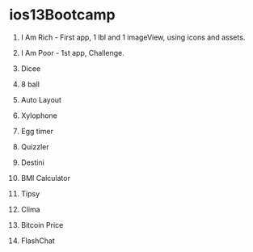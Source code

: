 # ios13Bootcamp
1.  I Am Rich - First app, 1 lbl and 1 imageView, using icons and assets.

2.  I Am Poor -  1st app, Challenge.

3.  Dicee

4. 8 ball

5. Auto Layout

6. Xylophone

7. Egg timer

8. Quizzler

9. Destini

10. BMI Calculator

12. Tipsy

13. Clima

14. Bitcoin Price

15. FlashChat


